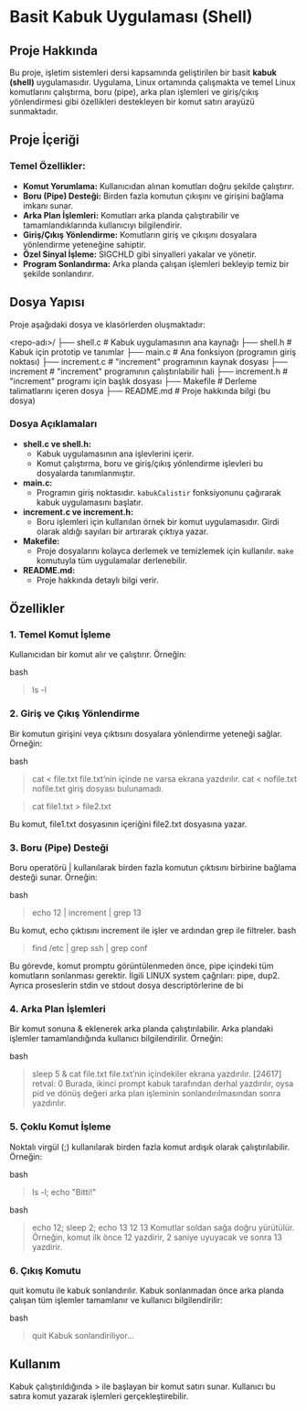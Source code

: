 # Basit Kabuk Uygulaması (Shell)

## Proje Hakkında
Bu proje, işletim sistemleri dersi kapsamında geliştirilen bir basit **kabuk (shell)** uygulamasıdır. Uygulama, Linux ortamında çalışmakta ve temel Linux komutlarını çalıştırma, boru (pipe), arka plan işlemleri ve giriş/çıkış yönlendirmesi gibi özellikleri destekleyen bir komut satırı arayüzü sunmaktadır.

## Proje İçeriği
### Temel Özellikler:
- **Komut Yorumlama:** Kullanıcıdan alınan komutları doğru şekilde çalıştırır.
- **Boru (Pipe) Desteği:** Birden fazla komutun çıkışını ve girişini bağlama imkanı sunar.
- **Arka Plan İşlemleri:** Komutları arka planda çalıştırabilir ve tamamlandıklarında kullanıcıyı bilgilendirir.
- **Giriş/Çıkış Yönlendirme:** Komutların giriş ve çıkışını dosyalara yönlendirme yeteneğine sahiptir.
- **Özel Sinyal İşleme:** SIGCHLD gibi sinyalleri yakalar ve yönetir.
- **Program Sonlandırma:** Arka planda çalışan işlemleri bekleyip temiz bir şekilde sonlandırır.

## Dosya Yapısı
Proje aşağıdaki dosya ve klasörlerden oluşmaktadır:

<repo-adı>/ 
├── shell.c # Kabuk uygulamasının ana kaynağı 
├── shell.h # Kabuk için prototip ve tanımlar 
├── main.c # Ana fonksiyon (programın giriş noktası) 
├── increment.c # "increment" programının kaynak dosyası 
├── increment # "increment" programının çalıştırılabilir hali 
├── increment.h # "increment" programı için başlık dosyası 
├── Makefile # Derleme talimatlarını içeren dosya 
├── README.md # Proje hakkında bilgi (bu dosya)
### Dosya Açıklamaları
- **shell.c ve shell.h:**
  - Kabuk uygulamasının ana işlevlerini içerir.
  - Komut çalıştırma, boru ve giriş/çıkış yönlendirme işlevleri bu dosyalarda tanımlanmıştır.
- **main.c:**
  - Programın giriş noktasıdır. `kabukCalistir` fonksiyonunu çağırarak kabuk uygulamasını başlatır.
- **increment.c ve increment.h:**
  - Boru işlemleri için kullanılan örnek bir komut uygulamasıdır. Girdi olarak aldığı sayıları bir artırarak çıktıya yazar.
- **Makefile:**
  - Proje dosyalarını kolayca derlemek ve temizlemek için kullanılır. `make` komutuyla tüm uygulamalar derlenebilir.
- **README.md:**
  - Proje hakkında detaylı bilgi verir.

## Özellikler
### 1. Temel Komut İşleme
Kullanıcıdan bir komut alır ve çalıştırır. Örneğin:

bash
> ls -l



### 2. Giriş ve Çıkış Yönlendirme
Bir komutun girişini veya çıktısını dosyalara yönlendirme yeteneği sağlar. Örneğin:

bash
> cat < file.txt
file.txt’nin içinde ne varsa ekrana yazdırılır.
> cat < nofile.txt
nofile.txt giriş dosyası bulunamadı.

> cat file1.txt > file2.txt


Bu komut, file1.txt dosyasının içeriğini file2.txt dosyasına yazar.

### 3. Boru (Pipe) Desteği
Boru operatörü | kullanılarak birden fazla komutun çıktısını birbirine bağlama desteği sunar. Örneğin:

bash
> echo 12 | increment | grep 13


Bu komut, echo çıktısını increment ile işler ve ardından grep ile filtreler.
bash
>find /etc | grep ssh | grep conf

Bu görevde, komut promptu görüntülenmeden önce, pipe içindeki tüm komutların sonlanması gerektir.
İlgili LINUX system çağrıları: pipe, dup2. Ayrıca proseslerin stdin ve stdout dosya descriptörlerine de bi

### 4. Arka Plan İşlemleri
Bir komut sonuna & eklenerek arka planda çalıştırılabilir. Arka plandaki işlemler tamamlandığında kullanıcı bilgilendirilir. Örneğin:

bash
> sleep 5 &
> cat file.txt
file.txt’nin içindekiler ekrana yazdırılır.
> [24617] retval: 0
Burada, ikinci prompt kabuk tarafından derhal yazdırılır, oysa pid ve dönüş değeri arka plan işleminin sonlandırılmasından
sonra yazdırılır.

### 5. Çoklu Komut İşleme
Noktalı virgül (;) kullanılarak birden fazla komut ardışık olarak çalıştırılabilir. Örneğin:

bash
> ls -l; echo "Bitti!"

bash
> echo 12; sleep 2; echo 13
12
13
Komutlar soldan sağa doğru yürütülür. Örneğin,
komut ilk önce 12 yazdirir, 2 saniye uyuyacak ve sonra 13 yazdirir.



### 6. Çıkış Komutu
quit komutu ile kabuk sonlandırılır. Kabuk sonlanmadan önce arka planda çalışan tüm işlemler tamamlanır ve kullanıcı bilgilendirilir:

bash
> quit
Kabuk sonlandiriliyor...



## Kullanım
Kabuk çalıştırıldığında > ile başlayan bir komut satırı sunar. Kullanıcı bu satıra komut yazarak işlemleri gerçekleştirebilir.